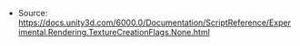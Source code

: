 * Source: https://docs.unity3d.com/6000.0/Documentation/ScriptReference/Experimental.Rendering.TextureCreationFlags.None.html



